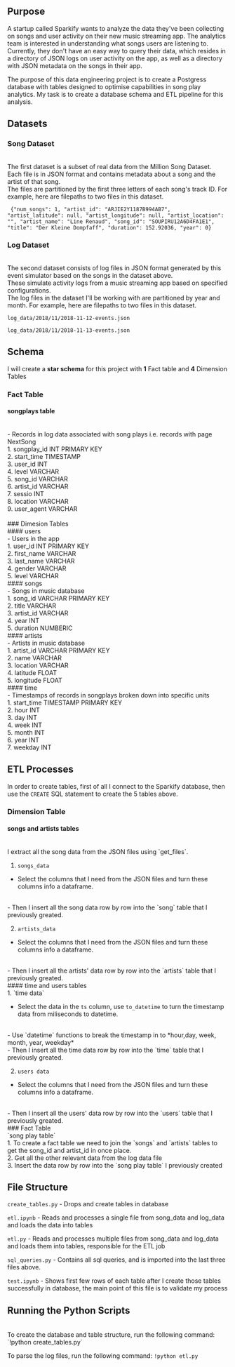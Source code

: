 ## Purpose 
A startup called Sparkify wants to analyze the data they've been collecting on songs and user activity on their new music streaming app. The analytics team is  interested in understanding what songs users are listening to. Currently, they don't have an easy way to query their data, which resides in a directory of JSON logs on user activity on the app, as well as a directory with JSON metadata on the songs in their app.
<br>

The purpose of this data engineering project is to create a Postgress database with tables designed to optimise capabilities in song play analytics. My task is to create a database schema and ETL pipeline for this analysis. 
<br>

## Datasets 
### Song Dataset 
<br>
The first dataset is a subset of real data from the Million Song Dataset.
<br>
Each file is in JSON format and contains metadata about a song and the artist of that song. 
<br>
The files are partitioned by the first three letters of each song's track ID. For example, here are filepaths to two files in this dataset.

` {"num_songs": 1, "artist_id": "ARJIE2Y1187B994AB7", "artist_latitude": null, "artist_longitude": null, "artist_location": "", "artist_name": "Line Renaud", "song_id": "SOUPIRU12A6D4FA1E1", "title": "Der Kleine Dompfaff", "duration": 152.92036, "year": 0}`

### Log Dataset 
<br>
The second dataset consists of log files in JSON format generated by this event simulator based on the songs in the dataset above. 
<br>
These simulate activity logs from a music streaming app based on specified configurations.
<br>
The log files in the dataset I'll be working with are partitioned by year and month. For example, here are filepaths to two files in this dataset.

`log_data/2018/11/2018-11-12-events.json`

`log_data/2018/11/2018-11-13-events.json`

## Schema 
I will create a __star schema__ for this project with __1__ Fact table and __4__ Dimension Tables

### Fact Table 

#### songplays table 
<br>
- Records in log data associated with song plays i.e. records with page NextSong
<br>
1. songplay_id INT PRIMARY KEY
<br>
2. start_time TIMESTAMP
<br>
3. user_id INT
<br>
4. level VARCHAR
<br>
5. song_id VARCHAR
<br>
6. artist_id VARCHAR
<br>
7. sessio INT
<br>
8. location VARCHAR
<br>
9. user_agent VARCHAR
<br>
<br>
### Dimesion Tables
<br>
#### users 
<br>
- Users in the app
<br>
1. user_id INT PRIMARY KEY
<br>
2. first_name VARCHAR
<br>
3. last_name VARCHAR
<br>
4. gender VARCHAR
<br>
5. level VARCHAR
<br>
#### songs
<br>
- Songs in music database
<br>
1. song_id VARCHAR PRIMARY KEY 
<br>
2. title VARCHAR
<br>
3. artist_id VARCHAR
<br>
4. year INT
<br>
5. duration NUMBERIC 
<br>
#### artists 
<br>
- Artists in music database
<br>
1. artist_id VARCHAR PRIMARY KEY 
<br>
2. name VARCHAR
<br>
3. location VARCHAR
<br>
4. latitude FLOAT
<br>
5. longitude FLOAT
<br>
#### time 
<br>
- Timestamps of records in songplays broken down into specific units
<br>
1. start_time TIMESTAMP PRIMARY KEY
<br>
2. hour INT
<br>
3. day INT
<br>
4. week INT
<br>
5. month INT
<br>
6. year INT
<br>
7. weekday INT
<br>

## ETL Processes 
In order to create tables, first of all I connect to the Sparkify database, then use the `CREATE` SQL statement to create  the 5 tables above.
<br>
### Dimension Table 
#### songs and artists tables 
<br>
I extract all the song data from the JSON files using `get_files`. 

1. `songs_data`

- Select the columns that I need from the JSON files and turn these columns info a dataframe. 
<br>
- Then I insert all the song data row by row into the `song` table that I previously greated.

2. `artists_data`

- Select the columns that I need from the JSON files and turn these columns info a dataframe. 
<br>
- Then I insert all the artists' data row by row into the `artists` table that I previously greated.
<br>
#### time and users tables 
<br>
1. `time data`

- Select the data in the `ts` column, use `to_datetime` to turn the timestamp data from miliseconds to datetime.
<br>
- Use `datetime` functions to break the timestamp in to *hour,day, week, month, year, weekday*
<br>
- Then I insert all the time data row by row into the `time` table that I previously greated.

2. `users data`

- Select the columns that I need from the JSON files and turn these columns info a dataframe. 
<br>
- Then I insert all the users' data row by row into the `users` table that I previously greated.
<br>
### Fact Table
<br>
`song play table`
<br>
1. To create a fact table we need to join the `songs` and `artists` tables to get the song_id and artist_id in once place. 
<br>
2. Get all the other relevant data from the log data file 
<br>
3. Insert the data row by row into the `song play table` I previously created
<br>

## File Structure 

`create_tables.py` - Drops and create tables in database

`etl.ipynb` - Reads and processes a single file from song_data and log_data and loads the data into tables

`etl.py` - Reads and processes multiple files from song_data and log_data and loads them into tables, responsible for the ETL job

`sql_queries.py` - Contains all sql queries, and is imported into the last three files above.

`test.ipynb` - Shows first few rows of each table after I create those tables successfully in database, the main point of this file is to validate my process
<br>
## Running the Python Scripts 
<br>
To create the database and table structure, run the following command:
`!python create_tables.py`

To parse the log files, run the following command:
`!python etl.py`


